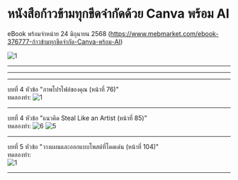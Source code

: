 # หนังสือก้าวข้ามทุกขีดจำกัดด้วย Canva พร้อม AI 
eBook พร้อมจำหน่าย 24 มิถุนายน 2568
(https://www.mebmarket.com/ebook-376777-ก้าวข้ามทุกขีดจำกัด-Canva-พร้อม-AI)

![1](https://github.com/user-attachments/assets/95fe8b63-000d-4bf7-b1a4-7d3c82ed5f89)


----------
------------
--------------
บทที่ 4 หัวข้อ "ภาพโปรไฟล์ของคุณ (หน้าที่ 76)"      
ทดลองทำ: 
![1](https://github.com/user-attachments/assets/c13ddf29-190e-4405-a2aa-ac7862aeb73f)
      
-----------

บทที่ 4 หัวข้อ "แนวคิด Steal Like an Artist (หน้าที่ 85)"     
ทดลองทำ:
![6](https://github.com/user-attachments/assets/5813d453-a6ba-4ec1-80a1-9782992ff79b)
![5](https://github.com/user-attachments/assets/133eace6-1115-424b-af56-7a2517b0e4b2)

-----------

บทที่ 5 หัวข้อ "วางแผนและออกแบบโพสต์ที่โดดเด่น (หน้าที่ 104)"    
ทดลองทำ:  
![1](https://github.com/user-attachments/assets/954c5ca3-ebf0-4bc4-8cf6-bc76fa19c6df)

-----------


